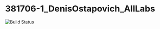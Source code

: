 # 381706-1_DenisOstapovich_AllLabs
[![Build Status](https://travis-ci.com/vofks/381706-1_DenisOstapovich_AllLabs.svg?token=KWhiZy8xwBuVJ3LjhQqc&branch=StackLab)](https://travis-ci.com/vofks/381706-1_DenisOstapovich_AllLabs)
